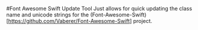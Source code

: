 #Font Awesome Swift Update Tool
Just allows for quick updating the class name and unicode strings for the (Font-Awesome-Swift)[https://github.com/Vaberer/Font-Awesome-Swift] project.
